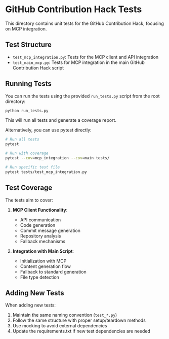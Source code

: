 # GitHub Contribution Hack Tests

This directory contains unit tests for the GitHub Contribution Hack, focusing on MCP integration.

## Test Structure

- `test_mcp_integration.py`: Tests for the MCP client and API integration
- `test_main_mcp.py`: Tests for MCP integration in the main GitHub Contribution Hack script

## Running Tests

You can run the tests using the provided `run_tests.py` script from the root directory:

```bash
python run_tests.py
```

This will run all tests and generate a coverage report.

Alternatively, you can use pytest directly:

```bash
# Run all tests
pytest

# Run with coverage
pytest --cov=mcp_integration --cov=main tests/

# Run specific test file
pytest tests/test_mcp_integration.py
```

## Test Coverage

The tests aim to cover:

1. **MCP Client Functionality**:
   - API communication
   - Code generation
   - Commit message generation
   - Repository analysis
   - Fallback mechanisms

2. **Integration with Main Script**:
   - Initialization with MCP
   - Content generation flow
   - Fallback to standard generation
   - File type detection

## Adding New Tests

When adding new tests:

1. Maintain the same naming convention (`test_*.py`)
2. Follow the same structure with proper setup/teardown methods
3. Use mocking to avoid external dependencies
4. Update the requirements.txt if new test dependencies are needed 